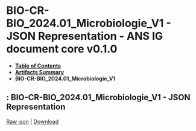 # BIO-CR-BIO_2024.01_Microbiologie_V1 - JSON Representation - ANS IG document core v0.1.0

* [**Table of Contents**](toc.md)
* [**Artifacts Summary**](artifacts.md)
* **BIO-CR-BIO_2024.01_Microbiologie_V1**

## : BIO-CR-BIO_2024.01_Microbiologie_V1 - JSON Representation

[Raw json](Binary-BIO-CR-BIO-2024.01-Microbiologie-V1.json) | [Download](Binary-BIO-CR-BIO-2024.01-Microbiologie-V1.json)

